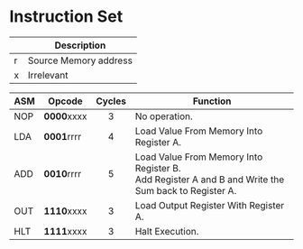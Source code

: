 # Instruction Set

|      | Description           |
| ---- | --------------------- |
| r    | Source Memory address |
| x    | Irrelevant            |

| ASM | Opcode       | Cycles | Function                                                                                                |
|-----|------------- | :----: |-------------------------------------------------------------------------------------------------------- |
| NOP | **0000**xxxx | 3      | No operation.                                                                                           |
| LDA | **0001**rrrr | 4      | Load Value From Memory Into Register A.                                                                 |
| ADD | **0010**rrrr | 5      | Load Value From Memory Into Register B. <br> Add Register A and B and Write the Sum back to Register A. |
| OUT | **1110**xxxx | 3      | Load Output Register With Register A.                                                                   |
| HLT | **1111**xxxx | 3      | Halt Execution.                                                                                         |
